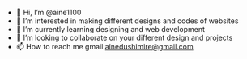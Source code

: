 - 👋 Hi, I’m @aine1100
- 👀 I’m interested in  making different designs and codes of websites
- 🌱 I’m currently learning designing and web development
- 💞️ I’m looking to collaborate on your different design and projects
- 📫 How to reach me gmail:ainedushimire@gmail.com

<!---
aine1100/aine1100 is a ✨ special ✨ repository because its `README.md` (this file) appears on your GitHub profile.
You can click the Preview link to take a look at your changes.
--->
